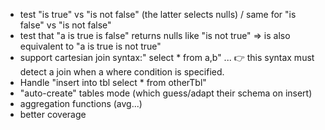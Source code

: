 

- test "is true" vs "is not false" (the latter selects nulls) / same for "is false" vs "is not false"
- test that "a is true is false" returns nulls like "is not true"
      => is also equivalent to "a is true is not true"
- support cartesian join syntax:" select * from a,b" ... 👉 this syntax must detect a join when a where condition is specified.
- Handle "insert into tbl select * from otherTbl"
- "auto-create" tables mode (which guess/adapt their schema on insert)
- aggregation functions (avg...)
- better coverage